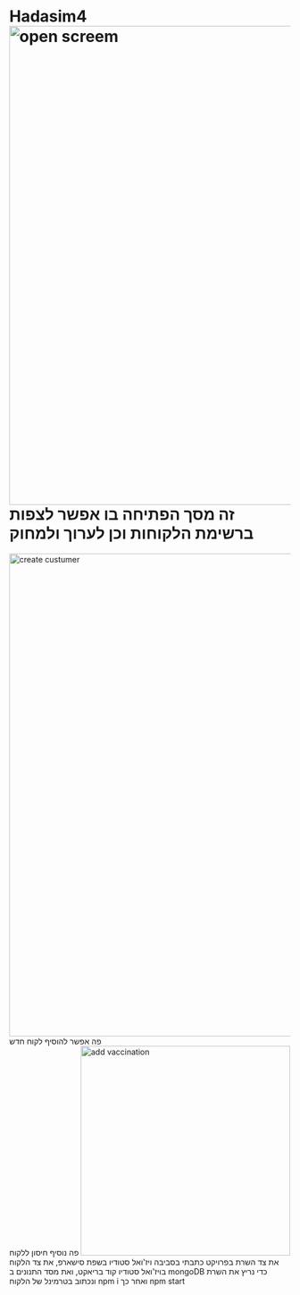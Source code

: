 # Hadasim4<img width="857" alt="open screem" src="https://github.com/sarit910910/Hadasim4/assets/164938379/64da3a95-aefb-4e43-bac5-1d28d06b8b2f">  זה מסך הפתיחה בו אפשר לצפות ברשימת הלקוחות וכן לערוך ולמחוק 
<img width="864" alt="create custumer" src="https://github.com/sarit910910/Hadasim4/assets/164938379/458c453a-949d-40ef-adf4-f9cfcbe0f4c5">  פה אפשר להוסיף לקוח חדש
<img width="375" alt="add vaccination" src="https://github.com/sarit910910/Hadasim4/assets/164938379/0bc410dd-95cf-49f8-bd23-fcfe6302ee2a">  פה נוסיף חיסון ללקוח
את צד השרת בפרויקט כתבתי בסביבה ויז'ואל סטודיו בשפת סישארפ, את צד הלקוח בויז'ואל סטודיו קוד בריאקט, ואת מסד התנונים ב mongoDB  כדי נריץ את השרת ונכתוב בטרמינל של הלקוח npm i ואחר כך npm start
